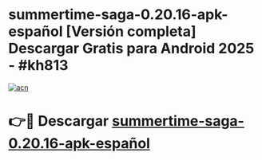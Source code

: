 # summertime-saga-0.20.16-apk-español  [Versión completa] Descargar Gratis para Android 2025 - #kh813

[![acn](https://github.com/user-attachments/assets/0f9c940e-d8b0-45ae-aac7-cd30a18b3e1c)](https://apps.freeplayer.one?title=summertime-saga-0.20.16-apk-español&ref=9F)

# 👉🔴 Descargar [summertime-saga-0.20.16-apk-español](https://apps.freeplayer.one?title=summertime-saga-0.20.16-apk-español&ref=9F)